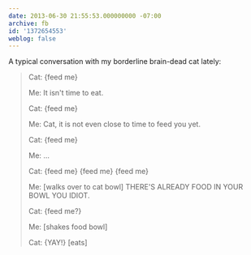 ```yaml
---
date: 2013-06-30 21:55:53.000000000 -07:00
archive: fb
id: '1372654553'
weblog: false
---
```


A typical conversation with my borderline brain-dead cat lately:

> Cat: {feed me}
>
> Me: It isn't time to eat.
>
> Cat: {feed me}
>
> Me: Cat, it is not even close to time to feed you yet.
>
> Cat: {feed me}
>
> Me: …
>
> Cat: {feed me} {feed me} {feed me}
>
> Me: [walks over to cat bowl] THERE'S ALREADY FOOD IN YOUR BOWL YOU IDIOT.
>
> Cat: {feed me?}
>
> Me: [shakes food bowl]
>
> Cat: {YAY!} [eats]
